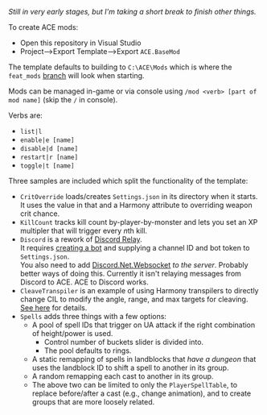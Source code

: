 *Still in very early stages, but I'm taking a short break to finish other things.*

To create ACE mods:

* Open this repository in Visual Studio
* Project-->Export Template-->Export `ACE.BaseMod`

The template defaults to building to `C:\ACE\Mods` which is where the `feat_mods` [branch](https://github.com/aquafir/ACE/tree/feat_mods) will look when starting.

Mods can be managed in-game or via console using `/mod <verb> [part of mod name]` (skip the `/` in console).  

Verbs are:

* `list|l`
* `enable|e [name]`
* `disable|d [name]`
* `restart|r [name]`
* `toggle|t [name]`


Three samples are included which split the functionality of the template:

* `CritOverride` loads/creates `Settings.json` in its directory when it starts.  It uses the value in that and a Harmony attribute to overriding weapon crit chance.
* `KillCount` tracks kill count by-player-by-monster and lets you set an XP multipler that will trigger every *n*th kill.
* `Discord` is a rework of [Discord Relay](https://github.com/aquafir/ACE/wiki/Discord-Relay).  
  It requires [creating a bot](https://github.com/aquafir/ACE/wiki/Discord-Relay#your-bot) and supplying a channel ID and bot token to `Settings.json`.  
  You also need to add [Discord.Net.Websocket](https://www.nuget.org/packages/Discord.Net.WebSocket) *to the server*.  Probably better ways of doing this.
  Currently it isn't relaying messages from Discord to ACE.  ACE to Discord works.
* `CleaveTranspiler` is an example of using Harmony transpilers to directly change CIL to modify the angle, range, and max targets for cleaving.  [See here](https://github.com/aquafir/ACE.BaseMod/tree/master/CleaveTranspiler) for details.
* `Spells` adds three things with a few options:
  * A pool of spell IDs that trigger on UA attack if the right combination of height/power is used.
    * Control number of buckets slider is divided into.
    * The pool defaults to rings.
  * A static remapping of spells in landblocks that *have a dungeon* that uses the landblock ID to shift a spell to another in its group.
  * A random remapping each cast to another in its group.
  * The above two can be limited to only the `PlayerSpellTable`, to replace before/after a cast (e.g., change animation), and to create groups that are more loosely related.

